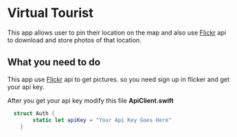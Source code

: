 # Virtual Tourist

This app allows user to pin their location on the map and also use [Flickr](https://www.flickr.com) api to download and store photos of that location.



## What you need to do

This app use [Flickr](https://www.flickr.com) api to get pictures.
so you need sign up in flicker and get your api key.

After you get your api key modify this file **ApiClient.swift**

```swift
  struct Auth {
        static let apiKey = "Your Api Key Goes Here"
    }
```
